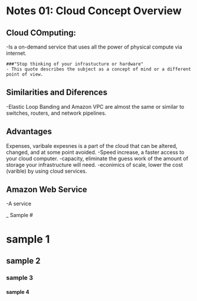 # Notes 01: Cloud Concept Overview

## Cloud COmputing:
-Is a on-demand service that uses all the power of physical compute via internet. 

    ###"Stop thinking of your infrastucture or hardware"
    - This quote describes the subject as a concept of mind or a different point of view.

## Similarities and Diferences 
-Elastic Loop Banding and Amazon VPC are almost the same or similar to switches, routers, and network pipelines. 

## Advantages 
Expenses, varibale expesnes is a part of the cloud that can be altered, changed, and at some point avoided.
-Speed increase, a faster access to your cloud computer.
-capacity, eliminate the guess work of the amount of storage your infrastructure will need.
-econimics of scale, lower the cost (varible) by using cloud services.

## Amazon Web Service
-A service 

_ Sample #
# sample 1
## sample 2
### sample 3
#### sample 4
